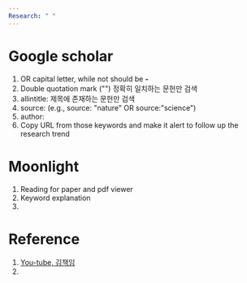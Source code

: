 ```yaml
---
Research: " "
---
```


# Google scholar 
1. OR capital letter, while not should be **-**
2. Double quotation mark ("") 정확히 일치하는 문헌만 검색
3. allintitle: 제목에 존재하는 문헌만 검색
4. source: (e.g., source: "nature" OR source:"science")
5. author:
6. Copy URL from those keywords and make it alert to follow up the research trend

# Moonlight
1. Reading for paper and pdf viewer
2.  Keyword explanation
3. 



# Reference
1. [You-tube, 김책임](https://www.youtube.com/watch?v=YUeOE-u3J8I)
2. 